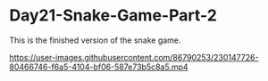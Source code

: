 # Day21-Snake-Game-Part-2
This is the finished version of the snake game.


https://user-images.githubusercontent.com/86790253/230147726-80466746-f6a5-4104-bf06-587e73b5c8a5.mp4

